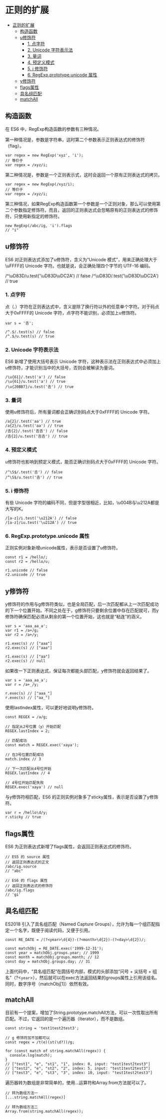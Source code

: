 # 正则的扩展

<!-- TOC -->

- [正则的扩展](#正则的扩展)
    - [构造函数](#构造函数)
    - [u修饰符](#u修饰符)
        - [1. 点字符](#1-点字符)
        - [2. Unicode 字符表示法](#2-unicode-字符表示法)
        - [3. 量词](#3-量词)
        - [4. 预定义模式](#4-预定义模式)
        - [5. i 修饰符](#5-i-修饰符)
        - [6. RegExp.prototype.unicode 属性](#6-regexpprototypeunicode-属性)
    - [y修饰符](#y修饰符)
    - [flags属性](#flags属性)
    - [具名组匹配](#具名组匹配)
    - [matchAll](#matchall)

<!-- /TOC -->

## 构造函数

在 ES6 中，RegExp构造函数的参数有三种情况。

第一种情况是，参数是字符串，这时第二个参数表示正则表达式的修饰符（flag）。

```re
var regex = new RegExp('xyz', 'i');
// 等价于
var regex = /xyz/i;
```

第二种情况是，参数是一个正则表示式，这时会返回一个原有正则表达式的拷贝。

```re
var regex = new RegExp(/xyz/i);
// 等价于
var regex = /xyz/i;
```

第三种情况，如果RegExp构造函数第一个参数是一个正则对象，那么可以使用第二个参数指定修饰符。而且，返回的正则表达式会忽略原有的正则表达式的修饰符，只使用新指定的修饰符。

```str
new RegExp(/abc/ig, 'i').flags
// "i"
```

## u修饰符

ES6 对正则表达式添加了u修饰符，含义为“Unicode 模式”，用来正确处理大于\uFFFF的 Unicode 字符。也就是说，会正确处理四个字节的 UTF-16 编码。

/^\uD83D/u.test('\uD83D\uDC2A') // false
/^\uD83D/.test('\uD83D\uDC2A') // true

### 1. 点字符

点（.）字符在正则表达式中，含义是除了换行符以外的任意单个字符。对于码点大于0xFFFF的 Unicode 字符，点字符不能识别，必须加上u修饰符。

```str
var s = '𠮷';

/^.$/.test(s) // false
/^.$/u.test(s) // true
```

### 2. Unicode 字符表示法

ES6 新增了使用大括号表示 Unicode 字符，这种表示法在正则表达式中必须加上u修饰符，才能识别当中的大括号，否则会被解读为量词。

```re
/\u{61}/.test('a') // false
/\u{61}/u.test('a') // true
/\u{20BB7}/u.test('𠮷') // true
```

### 3. 量词

使用u修饰符后，所有量词都会正确识别码点大于0xFFFF的 Unicode 字符。

```reg
/a{2}/.test('aa') // true
/a{2}/u.test('aa') // true
/𠮷{2}/.test('𠮷𠮷') // false
/𠮷{2}/u.test('𠮷𠮷') // true
```

### 4. 预定义模式

u修饰符也影响到预定义模式，能否正确识别码点大于0xFFFF的 Unicode 字符。

```reg
/^\S$/.test('𠮷') // false
/^\S$/u.test('𠮷') // true
```

### 5. i 修饰符

有些 Unicode 字符的编码不同，但是字型很相近，比如，\u004B与\u212A都是大写的K。

```reg
/[a-z]/i.test('\u212A') // false
/[a-z]/iu.test('\u212A') // true
```

### 6. RegExp.prototype.unicode 属性

正则实例对象新增unicode属性，表示是否设置了u修饰符。

```reg
const r1 = /hello/;
const r2 = /hello/u;

r1.unicode // false
r2.unicode // true
```

## y修饰符

y修饰符的作用与g修饰符类似，也是全局匹配，后一次匹配都从上一次匹配成功的下一个位置开始。不同之处在于，g修饰符只要剩余位置中存在匹配就可，而y修饰符确保匹配必须从剩余的第一个位置开始，这也就是“粘连”的涵义。

```reg
var s = 'aaa_aa_a';
var r1 = /a+/g;
var r2 = /a+/y;

r1.exec(s) // ["aaa"]
r2.exec(s) // ["aaa"]

r1.exec(s) // ["aa"]
r2.exec(s) // null
```

如果改一下正则表达式，保证每次都能头部匹配，y修饰符就会返回结果了。

```reg
var s = 'aaa_aa_a';
var r = /a+_/y;

r.exec(s) // ["aaa_"]
r.exec(s) // ["aa_"]
```

使用lastIndex属性，可以更好地说明y修饰符。

```reg
const REGEX = /a/g;

// 指定从2号位置（y）开始匹配
REGEX.lastIndex = 2;

// 匹配成功
const match = REGEX.exec('xaya');

// 在3号位置匹配成功
match.index // 3

// 下一次匹配从4号位开始
REGEX.lastIndex // 4

// 4号位开始匹配失败
REGEX.exec('xaya') // null
```

与y修饰符相匹配，ES6 的正则实例对象多了sticky属性，表示是否设置了y修饰符。

```reg
var r = /hello\d/y;
r.sticky // true
```

## flags属性

ES6 为正则表达式新增了flags属性，会返回正则表达式的修饰符。

```reg
// ES5 的 source 属性
// 返回正则表达式的正文
/abc/ig.source
// "abc"

// ES6 的 flags 属性
// 返回正则表达式的修饰符
/abc/ig.flags
// 'gi'
```

## 具名组匹配

ES2018 引入了具名组匹配（Named Capture Groups），允许为每一个组匹配指定一个名字，既便于阅读代码，又便于引用。

```reg
const RE_DATE = /(?<year>\d{4})-(?<month>\d{2})-(?<day>\d{2})/;

const matchObj = RE_DATE.exec('1999-12-31');
const year = matchObj.groups.year; // 1999
const month = matchObj.groups.month; // 12
const day = matchObj.groups.day; // 31
```

上面代码中，“具名组匹配”在圆括号内部，模式的头部添加“问号 + 尖括号 + 组名”（?<`year`>），然后就可以在exec方法返回结果的groups属性上引用该组名。同时，数字序号（matchObj[1]）依然有效。

## matchAll

目前有一个提案，增加了String.prototype.matchAll方法，可以一次性取出所有匹配。不过，它返回的是一个遍历器（Iterator），而不是数组。

```reg
const string = 'test1test2test3';

// g 修饰符加不加都可以
const regex = /t(e)(st(\d?))/g;

for (const match of string.matchAll(regex)) {
  console.log(match);
}
// ["test1", "e", "st1", "1", index: 0, input: "test1test2test3"]
// ["test2", "e", "st2", "2", index: 5, input: "test1test2test3"]
// ["test3", "e", "st3", "3", index: 10, input: "test1test2test3"]
```

遍历器转为数组是非常简单的，使用...运算符和Array.from方法就可以了。

```reg
// 转为数组方法一
[...string.matchAll(regex)]

// 转为数组方法二
Array.from(string.matchAll(regex));
```
